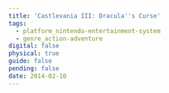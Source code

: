 ```yaml
---
title: 'Castlevania III: Dracula''s Curse'
tags:
  - platform_nintendo-entertainment-system
  - genre_action-adventure
digital: false
physical: true
guide: false
pending: false
date: 2014-02-10
---
```

